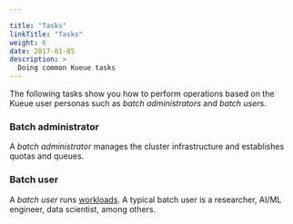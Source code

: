 ```yaml
---

title: "Tasks"
linkTitle: "Tasks"
weight: 6
date: 2017-01-05
description: >
  Doing common Kueue tasks
---
```


The following tasks show you how to perform operations based on the Kueue user
personas such as _batch administrators_ and _batch users_.

### Batch administrator

A _batch administrator_ manages the cluster infrastructure and establishes
quotas and queues.

### Batch user

A _batch user_ runs [workloads](/docs/concepts/workload). A typical
batch user is a researcher, AI/ML engineer, data scientist, among others.

